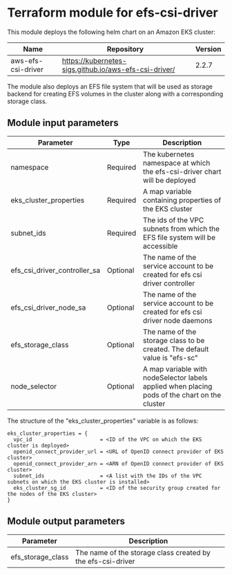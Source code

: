 # Terraform module for efs-csi-driver

This module deploys the following helm chart on an Amazon EKS cluster:

| Name               | Repository                                            | Version |
| ------------------ | ----------------------------------------------------- | ------- |
| aws-efs-csi-driver | https://kubernetes-sigs.github.io/aws-efs-csi-driver/ | 2.2.7   |

The module also deploys an EFS file system that will be used as storage backend for creating EFS volumes in the cluster along with a corresponding storage class.

## Module input parameters

| Parameter                    | Type     | Description                                                                                   |
| ---------------------------- | -------- | --------------------------------------------------------------------------------------------- |
| namespace                    | Required | The kubernetes namespace at which the efs-csi-driver chart will be deployed                   |
| eks_cluster_properties       | Required | A map variable containing properties of the EKS cluster                                       |
| subnet_ids                   | Required | The ids of the VPC subnets from which the EFS file system will be accessible                  |
| efs_csi_driver_controller_sa | Optional | The name of the service account to be created for efs csi driver controller                   |
| efs_csi_driver_node_sa       | Optional | The name of the service account to be created for efs csi driver node daemons                 |
| efs_storage_class            | Optional | The name of the storage class to be created. The default value is "efs-sc"                    |
| node_selector                | Optional | A map variable with nodeSelector labels applied when placing pods of the chart on the cluster |

The structure of the "eks_cluster_properties" variable is as follows:

```
eks_cluster_properties = {
  vpc_id                      = <ID of the VPC on which the EKS cluster is deployed>
  openid_connect_provider_url = <URL of OpenID connect provider of EKS cluster>
  openid_connect_provider_arn = <ARN of OpenID connect provider of EKS cluster>  
  subnet_ids                  = <A list with the IDs of the VPC subnets on which the EKS cluster is installed>
  eks_cluster_sg_id           = <ID of the security group created for the nodes of the EKS cluster>
}
```

## Module output parameters

| Parameter         | Description                                                 |
| ----------------- | ----------------------------------------------------------- |
| efs_storage_class | The name of the storage class created by the efs-csi-driver |